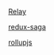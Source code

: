 [Relay](https://relay.dev/)

[redux-saga](https://redux-saga.js.org/)

[rollupjs](https://rollupjs.org/guide/en/)
